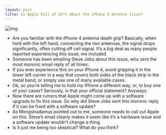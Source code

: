 ```yaml
---
layout: post
title: Is Apple Full of Sh*t About the iPhone 4 Antenna Issue?
---
```

![img](http://media.idownloadblog.com/wp-content/uploads/2010/06/Hold-Different.jpg)
* Are you familiar with the iPhone 4 antenna death grip? Basically, when held with the left hand, connecting the two antennas, the signal drops significantly, often cutting off cell signal. It’s a big deal as many people reported experiencing this issue, me included.
* Someone has been emailing Steve Jobs about this issue, who sent the most moronic email reply of all times:
* If you ever experience this on your iPhone 4, avoid gripping it in the lower left corner in a way that covers both sides of the black strip in the metal band, or simply use one of many available cases.
* Ok, so you’re telling me to hold my iPhone a different way, or, to buy one of your cases? Seriously, is that your official statement? Anyways.
* Now there are rumors that Apple might come up with a software upgrade to fix this issue. So why did Steve Jobs sent this moronic reply if it can be fixed with a software update?
* As Mongstradamus pointed out to me, someone needs to call out Apple on this. Steve’s email clearly makes it seem like it’s a hardware issue and a software update wouldn’t change a thing.
* Is it just me being too skeptical? What do you think?

